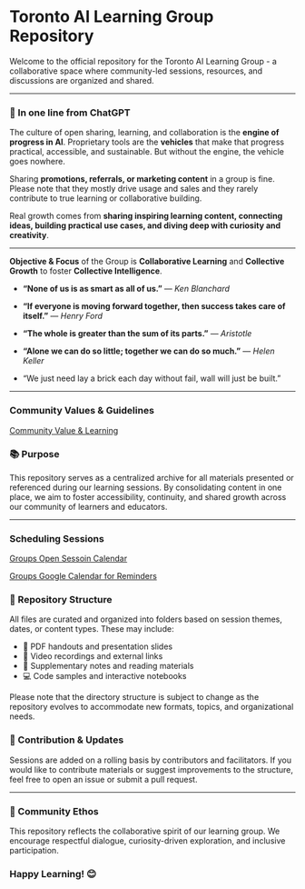 # Toronto AI Learning Group Repository
Welcome to the official repository for the Toronto AI Learning Group - a collaborative space where community-led sessions, resources, and discussions are organized and shared.

---

### 🎯 In one line from **ChatGPT**

  The culture of open sharing, learning, and collaboration is the **engine of progress in AI**. Proprietary tools are the **vehicles** that make that progress practical, accessible, and sustainable. But without the engine, the vehicle goes nowhere.


  Sharing **promotions, referrals, or marketing content** in a group is fine. 
  Please note that they mostly drive usage and sales and they rarely contribute to true learning or collaborative building.

  Real growth comes from **sharing inspiring learning content, connecting ideas, building practical use cases, and diving deep with curiosity and creativity**.

---

  **Objective & Focus** of the Group is **Collaborative Learning** and **Collective Growth** to foster **Collective Intelligence**. 


  * **“None of us is as smart as all of us.”** — *Ken Blanchard*
  * **“If everyone is moving forward together, then success takes care of itself.”** — *Henry Ford*
  * **“The whole is greater than the sum of its parts.”** — *Aristotle*
  * **“Alone we can do so little; together we can do so much.”** — *Helen Keller*

  * “We just need lay a brick each day without fail, wall will just be built.”

---

### Community Values & Guidelines

  [Community Value & Learning](community-values-guidelines/Prompt-answer.md) 


### 📚 Purpose

  This repository serves as a centralized archive for all materials presented or referenced during our learning sessions. By consolidating content in one place, we aim to foster accessibility, continuity, and shared growth across our community of learners and educators.

---

### Scheduling Sessions

  [Groups Open Sessoin Calendar](https://teamup.com/ksxott7u7sbhts6s9e)

  [Groups Google Calendar for Reminders](https://calendar.google.com/calendar/u/3?cid=N2UyMjdjMGZkODBlYzY0NjA3NzM1NDYxZjRmYTAzYTUxMGZlYmZkNTY5ODE5MWE5MjIxMDRkZjBlMDVkYWVmM0Bncm91cC5jYWxlbmRhci5nb29nbGUuY29t)



### 📁 Repository Structure

  All files are curated and organized into folders based on session themes, dates, or content types. These may include:
  - 📄 PDF handouts and presentation slides
  - 🎥 Video recordings and external links
  - 📝 Supplementary notes and reading materials
  - 💻 Code samples and interactive notebooks

  Please note that the directory structure is subject to change as the repository evolves to accommodate new formats, topics, and organizational needs.



### 📌 Contribution & Updates
Sessions are added on a rolling basis by contributors and facilitators. If you would like to contribute materials or suggest improvements to the structure, feel free to open an issue or submit a pull request.


---

### 🤝 Community Ethos
This repository reflects the collaborative spirit of our learning group. We encourage respectful dialogue, curiosity-driven exploration, and inclusive participation.

### Happy Learning! 😊

 

